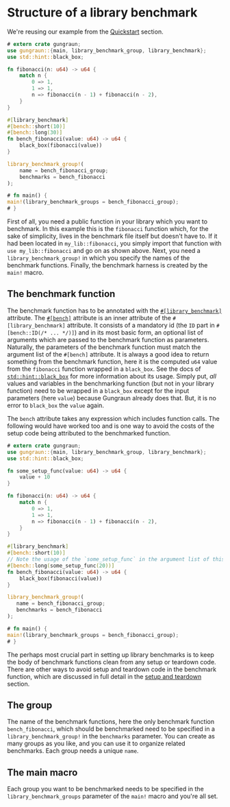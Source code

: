 # Structure of a library benchmark

We're reusing our example from the [Quickstart](./quickstart.md) section.

```rust
# extern crate gungraun;
use gungraun::{main, library_benchmark_group, library_benchmark};
use std::hint::black_box;

fn fibonacci(n: u64) -> u64 {
    match n {
        0 => 1,
        1 => 1,
        n => fibonacci(n - 1) + fibonacci(n - 2),
    }
}

#[library_benchmark]
#[bench::short(10)]
#[bench::long(30)]
fn bench_fibonacci(value: u64) -> u64 {
    black_box(fibonacci(value))
}

library_benchmark_group!(
    name = bench_fibonacci_group;
    benchmarks = bench_fibonacci
);

# fn main() {
main!(library_benchmark_groups = bench_fibonacci_group);
# }
```

First of all, you need a public function in your library which you want to
benchmark. In this example this is the `fibonacci` function which, for the sake
of simplicity, lives in the benchmark file itself but doesn't have to. If it
had been located in `my_lib::fibonacci`, you simply import that function
with `use my_lib::fibonacci` and go on as shown above. Next, you need a
`library_benchmark_group!` in which you specify the names of the benchmark
functions. Finally, the benchmark harness is created by the `main!` macro.

## The benchmark function

The benchmark function has to be annotated with the
[`#[library_benchmark]`](./macros.md) attribute. The
[`#[bench]`](./macros.md) attribute is an inner attribute of the
`#[library_benchmark]` attribute. It consists of a mandatory id (the `ID` part
in `#[bench::ID(/* ... */)]`) and in its most basic form, an optional list of
arguments which are passed to the benchmark function as parameters. Naturally,
the parameters of the benchmark function must match the argument list of the
`#[bench]` attribute. It is always a good idea to return something from the
benchmark function, here it is the computed `u64` value from the `fibonacci`
function wrapped in a `black_box`. See the docs of
[`std::hint::black_box`](https://doc.rust-lang.org/std/hint/fn.black_box.html)
for more information about its usage. Simply put, _all_ values and variables in
the benchmarking function (but not in your library function) need to be wrapped
in a `black_box` except for the input parameters (here `value`) because
Gungraun already does that. But, it is no error to `black_box` the `value`
again.

The `bench` attribute takes any expression which includes function calls. The
following would have worked too and is one way to avoid the costs of the setup
code being attributed to the benchmarked function.

```rust
# extern crate gungraun;
use gungraun::{main, library_benchmark_group, library_benchmark};
use std::hint::black_box;

fn some_setup_func(value: u64) -> u64 {
    value + 10
}

fn fibonacci(n: u64) -> u64 {
    match n {
        0 => 1,
        1 => 1,
        n => fibonacci(n - 1) + fibonacci(n - 2),
    }
}

#[library_benchmark]
#[bench::short(10)]
// Note the usage of the `some_setup_func` in the argument list of this #[bench]
#[bench::long(some_setup_func(20))]
fn bench_fibonacci(value: u64) -> u64 {
    black_box(fibonacci(value))
}

library_benchmark_group!(
   name = bench_fibonacci_group;
   benchmarks = bench_fibonacci
);

# fn main() {
main!(library_benchmark_groups = bench_fibonacci_group);
# }
```

The perhaps most crucial part in setting up library benchmarks is to keep the
body of benchmark functions clean from any setup or teardown code. There are
other ways to avoid setup and teardown code in the benchmark function,
which are discussed in full detail in the [setup and
teardown](./setup_and_teardown.md) section.

## The group

The name of the benchmark functions, here the only benchmark function
`bench_fibonacci`, which should be benchmarked need to be specified in a
`library_benchmark_group!` in the `benchmarks` parameter. You can create as many
groups as you like, and you can use it to organize related benchmarks. Each group
needs a unique `name`.

## The main macro

Each group you want to be benchmarked needs to be specified in the
`library_benchmark_groups` parameter of the `main!` macro and you're all set.
